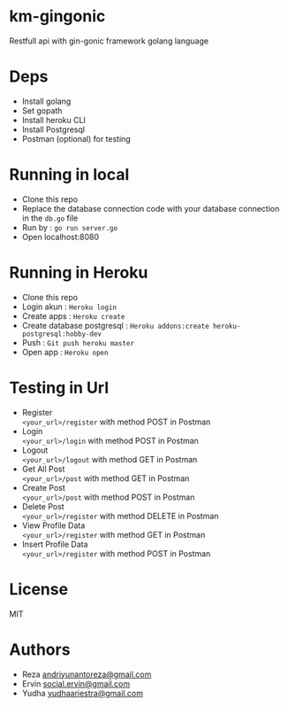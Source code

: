 # km-gingonic  
Restfull api with gin-gonic framework golang language

# Deps
* Install golang
* Set gopath
* Install heroku CLI
* Install Postgresql
* Postman (optional) for testing

# Running in local
* Clone this repo
* Replace the database connection code with your database connection in the `db.go` file
* Run by : `go run server.go`
* Open localhost:8080

# Running in Heroku
* Clone this repo
* Login akun : `Heroku login`
* Create apps : `Heroku create`
* Create database postgresql : `Heroku addons:create heroku-postgresql:hobby-dev`
* Push : `Git push heroku master`
* Open app : `Heroku open`

# Testing in Url
* Register  
`<your_url>/register` with method POST in Postman
* Login  
`<your_url>/login` with method POST in Postman
* Logout  
`<your_url>/logout` with method GET in Postman
* Get All Post  
`<your_url>/post` with method GET in Postman
* Create Post  
`<your_url>/post` with method POST in Postman
* Delete Post  
`<your_url>/register` with method DELETE in Postman
* View Profile Data  
`<your_url>/register` with method GET in Postman
* Insert Profile Data  
`<your_url>/register` with method POST in Postman

# License
MIT

# Authors
* Reza andriyunantoreza@gmail.com
* Ervin social.ervin@gmail.com
* Yudha yudhaariestra@gmail.com


